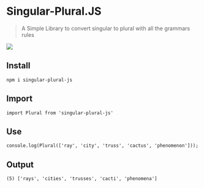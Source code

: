 # Singular-Plural.JS

> A Simple Library to convert singular to plural with all the grammars rules

[![](https://data.jsdelivr.com/v1/package/npm/singular-plural-js/badge)](https://www.jsdelivr.com/package/npm/singular-plural-js)

## Install

    npm i singular-plural-js

## Import

    import Plural from 'singular-plural-js'

## Use

    console.log(Plural(['ray', 'city', 'truss', 'cactus', 'phenomenon']));

## Output

    (5) ['rays', 'cities', 'trusses', 'cacti', 'phenomena']
